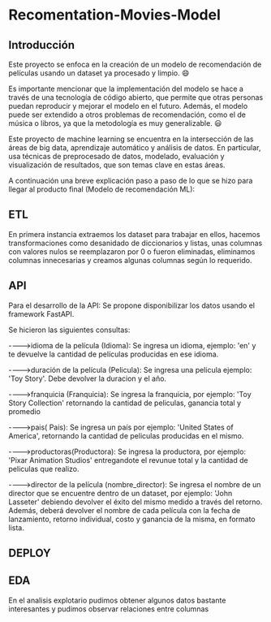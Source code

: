 # Recomentation-Movies-Model


## Introducción


Este proyecto se enfoca en la creación de un modelo de recomendación de películas usando un dataset ya procesado y limpio. 😄

Es importante mencionar que la implementación del modelo se hace a través de una tecnología de código abierto, que permite que otras personas puedan reproducir y mejorar el modelo en el futuro. Además, el modelo puede ser extendido a otros problemas de recomendación, como el de música o libros, ya que la metodología es muy generalizable. 😃

Este proyecto de machine learning se encuentra en la intersección de las áreas de big data, aprendizaje automático y análisis de datos. En particular, usa técnicas de preprocesado de datos, modelado, evaluación y visualización de resultados, que son temas clave en estas áreas.


A continuación una breve explicación paso a paso de lo que se hizo para llegar al producto final (Modelo de recomendación ML):


## ETL


En primera instancia extraemos los dataset para trabajar en ellos, hacemos transformaciones como desanidado de diccionarios y listas, unas columnas con valores nulos se reemplazaron por 0 o fueron eliminadas, eliminamos columnas innecesarias y creamos algunas columnas según lo requerido.



## API

Para el desarrollo de la API: Se propone disponibilizar los datos usando el framework FastAPI. 

Se hicieron las siguientes consultas:

---->idioma de la película (Idioma): Se ingresa un idioma, ejemplo: 'en' y te devuelve la cantidad de películas producidas en ese idioma.


---->duración de la película (Pelicula): Se ingresa una pelicula ejemplo: 'Toy Story'. Debe devolver la duracion y el año.


---->franquicia (Franquicia): Se ingresa la franquicia, por ejemplo: 'Toy Story Collection' retornando la cantidad de peliculas, ganancia total y promedio


---->pais( Pais): Se ingresa un país por ejemplo: 'United States of America', retornando la cantidad de peliculas producidas en el mismo.


---->productoras(Productora): Se ingresa la productora, por ejemplo: 'Pixar Animation Studios' entregandote el revunue total y la cantidad de peliculas que realizo.


---->director de la película (nombre_director): Se ingresa el nombre de un director que se encuentre dentro de un dataset, por ejemplo: 'John Lasseter' debiendo devolver el éxito del mismo medido a través del retorno. Además, deberá devolver el nombre de cada película con la fecha de lanzamiento, retorno individual, costo y ganancia de la misma, en formato lista.


## DEPLOY



## EDA

En el analisis explotario pudimos obtener algunos datos bastante interesantes y pudimos observar relaciones entre columnas

